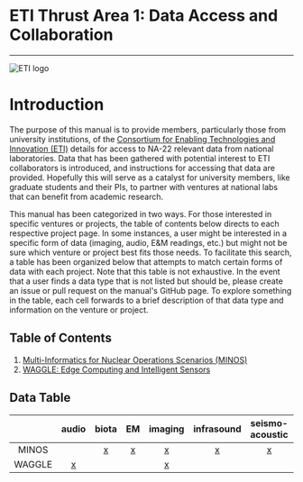 # ETI Thrust Area 1: Data Access and Collaboration

***

![ETI logo](https://eti.gatech.edu/wp-content/uploads/sites/1003/2019/03/ETI-full_black-768x293.png)

# Introduction

The purpose of this manual is to provide members, particularly those from
university institutions, of the [Consortium for Enabling Technologies and
Innovation (ETI)](https://eti.gatech.edu) details for access to NA-22
relevant data from national laboratories.
Data that has been gathered with potential interest to ETI collaborators is
introduced, and instructions for accessing that data are provided.
Hopefully this will serve as a catalyst for university members, like graduate
students and their PIs, to partner with ventures at national labs that can
benefit from academic research.

This manual has been categorized in two ways. For those interested in specific
ventures or projects, the table of contents below directs to each respective
project page. In some instances, a user might be interested in a specific form
of data (imaging, audio, E&M readings, etc.) but might not be sure which venture
or project best fits those needs. To facilitate this search, a table has been
organized below that attempts to match certain forms of data with each project.
Note that this table is not exhaustive. In the event that a user finds a data
type that is not listed but should be, please create an issue or pull request
on the manual's GitHub page. To explore something in the table, each
cell forwards to a brief description of that data type and information on the
venture or project.

## Table of Contents

1. [Multi-Informatics for Nuclear Operations Scenarios (MINOS)](MINOS.md)
2. [WAGGLE: Edge Computing and Intelligent Sensors](WAGGLE.md)

## Data Table

|        |     audio      |     biota     |      EM       |    imaging    |  infrasound   | seismo-acoustic |     video      |
|:------:|:--------------:|:-------------:|:-------------:|:-------------:|:-------------:|:---------------:|:--------------:|
| MINOS  |                | [x](MINOS.md) | [x](MINOS.md) | [x](MINOS.md) | [x](MINOS.md) |  [x](MINOS.md)  |                |
| WAGGLE | [x](WAGGLE.md) |               |               | [x](WAGGLE.md)|               |                 | [x](WAGGLE.md) |
